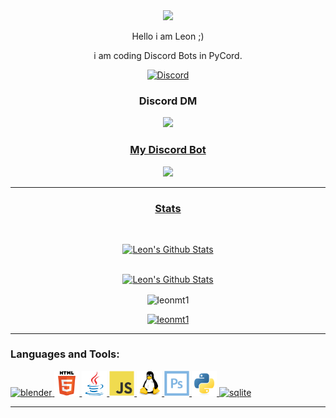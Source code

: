 <div id="header" align="center">
  <img src="https://media.discordapp.net/attachments/825340653378338837/963556131551191070/ezgif-1-9da174320c.gif?width=660&height=297" width="175"/>

  Hello i am Leon ;)
  
  i am coding Discord Bots in PyCord.
  
  [![Discord](https://img.shields.io/discord/724602228505313311?style=for-the-badge&logo=discord&logoColor=white&label=Discord%20Server&labelColor=black&color=white&link=https%3A%2F%2Fdiscord.gg%2FyA3Uqqjw8b)](https://discord.gg/yA3Uqqjw8b)
</p>


### Discord DM
<p align="center"><a href="https://discord.gg/yA3Uqqjw8b"><img src="https://discord.c99.nl/widget/theme-4/945027825096884276.png"><p/>

### My Discord Bot
<p align="center"><a href="https://discord.gg/yA3Uqqjw8b"><img src="https://discord.c99.nl/widget/theme-1/1122756721039917066.png"><p/>

---
  
### Stats
  <br/>
  <p align="center">
    <a href="https://github.com/LeonMT1"><img alt="Leon's Github Stats" src="https://github-readme-stats.vercel.app/api?username=LeonMT1&show_icons=true&count_private=true&theme=ayu-mirage" height="192px"/></a>
<br/>
  &nbsp;
  <p align="center">
      <a href="https://github.com/LeonMT1"><img alt="Leon's Github Stats" src="http://github-readme-streak-stats.herokuapp.com?user=LeonMT1&theme=ayu-mirage" height="192px"/></a>
  </p>
  <p><img align="center" src="https://github-readme-stats.vercel.app/api/top-langs?username=leonmt1&theme=ayu-mirage&show_icons=true&locale=en&layout=compact" alt="leonmt1" /></p>
  <p align="center"> <a href="https://github.com/ryo-ma/github-profile-trophy"><img src="https://github-profile-trophy.vercel.app/?username=leonmt1&theme=ayu-mirage" alt="leonmt1" /></a> </p>

---

<h3 align="left">Languages and Tools:</h3>
<p align="left"> <a href="https://www.blender.org/" target="_blank" rel="noreferrer"> <img src="https://download.blender.org/branding/community/blender_community_badge_white.svg" alt="blender" width="40" height="40"/> </a> <a href="https://www.w3.org/html/" target="_blank" rel="noreferrer"> <img src="https://raw.githubusercontent.com/devicons/devicon/master/icons/html5/html5-original-wordmark.svg" alt="html5" width="40" height="40"/> </a> <a href="https://www.java.com" target="_blank" rel="noreferrer"> <img src="https://raw.githubusercontent.com/devicons/devicon/master/icons/java/java-original.svg" alt="java" width="40" height="40"/> </a> <a href="https://developer.mozilla.org/en-US/docs/Web/JavaScript" target="_blank" rel="noreferrer"> <img src="https://raw.githubusercontent.com/devicons/devicon/master/icons/javascript/javascript-original.svg" alt="javascript" width="40" height="40"/> </a> <a href="https://www.linux.org/" target="_blank" rel="noreferrer"> <img src="https://raw.githubusercontent.com/devicons/devicon/master/icons/linux/linux-original.svg" alt="linux" width="40" height="40"/> </a> <a href="https://www.photoshop.com/en" target="_blank" rel="noreferrer"> <img src="https://raw.githubusercontent.com/devicons/devicon/master/icons/photoshop/photoshop-line.svg" alt="photoshop" width="40" height="40"/> </a> <a href="https://www.python.org" target="_blank" rel="noreferrer"> <img src="https://raw.githubusercontent.com/devicons/devicon/master/icons/python/python-original.svg" alt="python" width="40" height="40"/> </a> <a href="https://www.sqlite.org/" target="_blank" rel="noreferrer"> <img src="https://www.vectorlogo.zone/logos/sqlite/sqlite-icon.svg" alt="sqlite" width="40" height="40"/> </a> </p>

---

